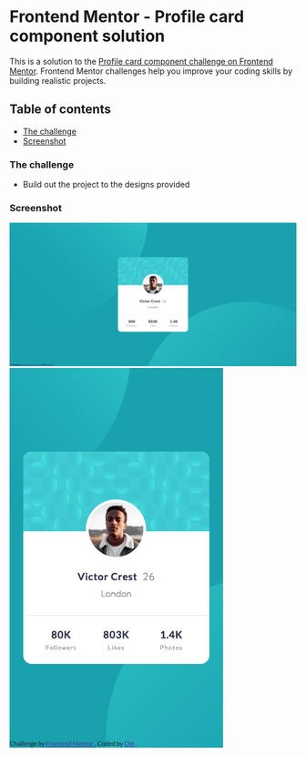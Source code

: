 # Frontend Mentor - Profile card component solution

This is a solution to the [Profile card component challenge on Frontend Mentor](https://www.frontendmentor.io/challenges/profile-card-component-cfArpWshJ). Frontend Mentor challenges help you improve your coding skills by building realistic projects.

## Table of contents

- [The challenge](#the-challenge)
- [Screenshot](#screenshot)

### The challenge

- Build out the project to the designs provided

### Screenshot

![](./images/ss_desktop.png)
![](./images/ss_mobile.png)
